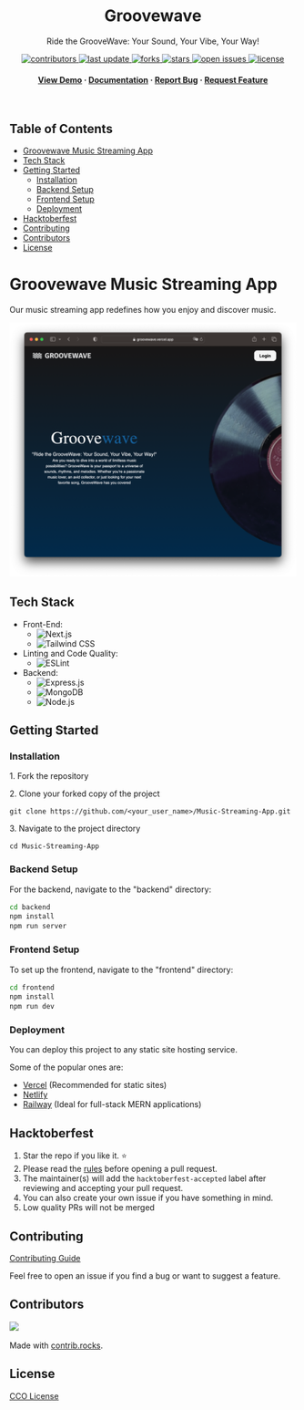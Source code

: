 
<div align="center">


<h1>Groovewave</h1>
<p>Ride the GrooveWave: Your Sound, Your Vibe, Your Way!</p>


<p>
  <a href="https://github.com/ojasaklechayt/Music-Streaming-App/graphs/contributors">
    <img src="https://img.shields.io/github/contributors/ojasaklechayt/Music-Streaming-App" alt="contributors" />
  </a>
  <a href="">
    <img src="https://img.shields.io/github/last-commit/ojasaklechayt/Music-Streaming-App" alt="last update" />
  </a>
  <a href="https://github.com/ojasaklechayt/Music-Streaming-App/network/members">
    <img src="https://img.shields.io/github/forks/ojasaklechayt/Music-Streaming-App" alt="forks" />
  </a>
  <a href="https://github.com/ojasaklechayt/Music-Streaming-App/stargazers">
    <img src="https://img.shields.io/github/stars/ojasaklechayt/Music-Streaming-App" alt="stars" />
  </a>
  <a href="https://github.com/ojasaklechayt/Music-Streaming-App/issues/">
    <img src="https://img.shields.io/github/issues/ojasaklechayt/Music-Streaming-App" alt="open issues" />
  </a>
  <a href="https://github.com/ojasaklechayt/Music-Streaming-App/blob/master/LICENSE">
    <img src="https://img.shields.io/github/license/ojasaklechayt/Music-Streaming-App.svg" alt="license" />
  </a>
</p>


<h4>
  <a href="https://groovewave.vercel.app/">View Demo</a>
  <span> · </span>
    <a href="https://github.com/ojasaklechayt/Music-Streaming-App">Documentation</a>
  <span> · </span>
    <a href="https://github.com/ojasaklechayt/Music-Streaming-App/issues/">Report Bug</a>
  <span> · </span>
    <a href="https://github.com/ojasaklechayt/Music-Streaming-App/issues/">Request Feature</a>
  </h4>
</div>
<br />


## Table of Contents
- [Groovewave Music Streaming App](#groovewave-music-streaming-app)
- [Tech Stack](#tech-stack)
- [Getting Started](#getting-started)
  - [Installation](#installation)
  - [Backend Setup](#backend-setup)
  - [Frontend Setup](#frontend-setup)
  - [Deployment](#deployment)
- [Hacktoberfest](#hacktoberfest)
- [Contributing](#contributing)
- [Contributors](#contributors)
- [License](#license)


# Groovewave Music Streaming App

Our music streaming app redefines how you enjoy and discover music.

<img src="app.png" alt="Logo">

## Tech Stack
- Front-End:
  * ![Next.js](https://img.shields.io/badge/nextjs-black?style=for-the-badge&logo=next.js&logoColor=white)
  * ![Tailwind CSS](https://img.shields.io/badge/tailwindcss-%2338B2AC?style=for-the-badge&logo=tailwind-css&logoColor=white)
- Linting and Code Quality:
  * ![ESLint](https://img.shields.io/badge/eslint-3A33D1?style=for-the-badge&logo=eslint&logoColor=white)
- Backend:
  * ![Express.js](https://img.shields.io/badge/expressjs-%23404d59?style=for-the-badge&logo=express&logoColor=%2361DAFB)
  * ![MongoDB](https://img.shields.io/badge/mongodb-%2347A248?style=for-the-badge&logo=mongodb&logoColor=white)
  * ![Node.js](https://img.shields.io/badge/Node.js-43853D?style=for-the-badge&logo=node.js&logoColor=white)

## Getting Started

### Installation
1. Fork the repository

2. Clone your forked copy of the project
```
git clone https://github.com/<your_user_name>/Music-Streaming-App.git
```
3. Navigate to the project directory
```
cd Music-Streaming-App
```

### Backend Setup
For the backend, navigate to the "backend" directory:

```bash
cd backend
npm install
npm run server
```

### Frontend Setup
To set up the frontend, navigate to the "frontend" directory:

```bash
cd frontend
npm install
npm run dev
```
### Deployment

You can deploy this project to any static site hosting service.

Some of the popular ones are:

- [Vercel](https://vercel.com/) (Recommended for static sites)
- [Netlify](https://www.netlify.com/)
- [Railway](https://railway.app/) (Ideal for full-stack MERN applications)

## Hacktoberfest

1. Star the repo if you like it. ⭐
2. Please read the [rules](https://hacktoberfest.com/participation/) before opening a pull request.
3. The maintainer(s) will add the `hacktoberfest-accepted` label after reviewing and accepting your pull request.
4. You can also create your own issue if you have something in mind.
5. Low quality PRs will not be merged

## Contributing

[Contributing Guide](https://github.com/ojasaklechayt/Music-Streaming-App/blob/main/CONTRIBUTING.md)

Feel free to open an issue if you find a bug or want to suggest a feature.


## Contributors

<a href="https://github.com/ojasaklechayt/Music-Streaming-App/graphs/contributors">
  <img src="https://contrib.rocks/image?repo=ojasaklechayt/Music-Streaming-App" />
</a>

Made with [contrib.rocks](https://contrib.rocks).

## License

[CCO License](LICENSE)